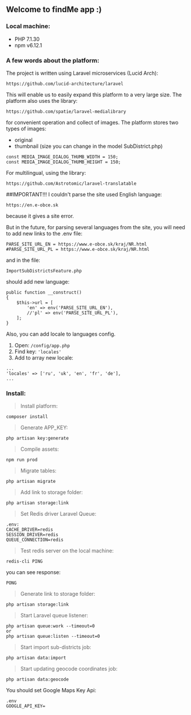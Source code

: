 ## Welcome to findMe app :)

### Local machine:
- PHP 7.1.30
- npm v6.12.1

### A few words about the platform:
The project is written using Laravel microservices (Lucid Arch):
```
https://github.com/lucid-architecture/laravel
```
This will enable us to easily expand this platform to a very large size.
The platform also uses the library:
```
https://github.com/spatie/laravel-medialibrary
```
for convenient operation and collect of images.
The platform stores two types of images:
- original
- thumbnail (size you can change in the model SubDistrict.php)
```
const MEDIA_IMAGE_DIALOG_THUMB_WIDTH = 150;
const MEDIA_IMAGE_DIALOG_THUMB_HEIGHT = 150;
```

For multilingual, using the library:
```
https://github.com/Astrotomic/laravel-translatable
```

##IMPORTANT!!!
I couldn't parse the site used English language:
```
https://en.e-obce.sk
```
because it gives a site error.

But in the future, for parsing several languages ​​from the site, 
you will need to add new links to the .env file:
```
PARSE_SITE_URL_EN = https://www.e-obce.sk/kraj/NR.html
#PARSE_SITE_URL_PL = https://www.e-obce.sk/kraj/NR.html
```
and in the file:
```
ImportSubDistrictsFeature.php
```
should add new language:
``` 
public function __construct()
{
    $this->url = [
        'en' => env('PARSE_SITE_URL_EN'),
        //'pl' => env('PARSE_SITE_URL_PL'),
    ];
}
```
Also, you can add locale to languages config.
1. Open: ```/config/app.php```
2. Find key: ```'locales'```
3. Add to array new locale: 
```
...
'locales' => ['ru', 'uk', 'en', 'fr', 'de'],
...
```

### Install:
> Install platform:
```
composer install
```

> Generate APP_KEY:
```
php artisan key:generate
```

> Compile assets:
```
npm run prod
```

> Migrate tables:
```
php artisan migrate
```

> Add link to storage folder:
```
php artisan storage:link
```

> Set Redis driver Laravel Queue:
```
.env:
CACHE_DRIVER=redis
SESSION_DRIVER=redis
QUEUE_CONNECTION=redis
```

> Test redis server on the local machine:
```
redis-cli PING
```
you can see response:
```
PONG
```

> Generate link to storage folder:
```
php artisan storage:link
```

> Start Laravel queue listener:
```
php artisan queue:work --timeout=0
or 
php artisan queue:listen --timeout=0
```

> Start import sub-districts job: 
```
php artisan data:import
```

> Start updating geocode coordinates job: 
```
php artisan data:geocode
```
You should set Google Maps Key Api:
```
.env
GOOGLE_API_KEY=
```
